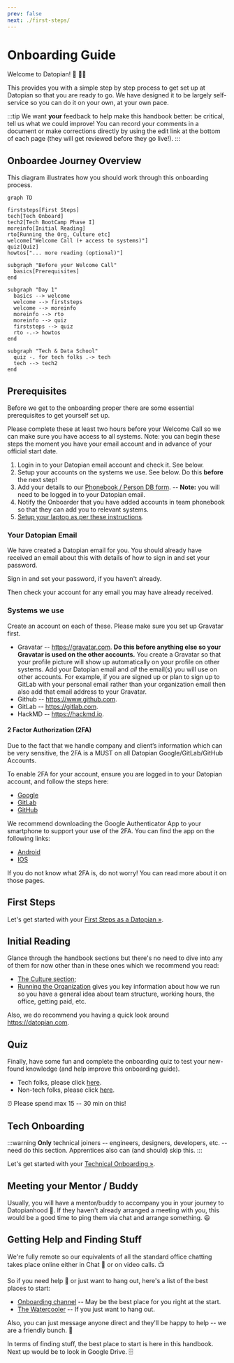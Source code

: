 ```yaml
---
prev: false
next: ./first-steps/
---
```


# Onboarding Guide

Welcome to Datopian! 🚀 👩‍🚀

This provides you with a simple step by step process to get set up at Datopian so that you are ready to go. We have designed it to be largely self-service so you can do it on your own, at your own pace.

:::tip
We want **your** feedback to help make this handbook better: be critical, tell us what we could improve! You can record your comments in a document or make corrections directly by using the edit link at the bottom of each page (they will get reviewed before they go live!).
:::

## Onboardee Journey Overview

This diagram illustrates how you should work through this onboarding process.

```mermaid
graph TD

firststeps[First Steps]
tech[Tech Onboard]
tech2[Tech BootCamp Phase I]
moreinfo[Initial Reading]
rto[Running the Org, Culture etc]
welcome["Welcome Call (+ access to systems)"]
quiz[Quiz]
howtos["... more reading (optional)"]

subgraph "Before your Welcome Call"
  basics[Prerequisites]
end

subgraph "Day 1"
  basics --> welcome
  welcome --> firststeps
  welcome --> moreinfo 
  moreinfo --> rto
  moreinfo --> quiz
  firststeps --> quiz
  rto -.-> howtos
end

subgraph "Tech & Data School"
  quiz -. for tech folks .-> tech
  tech --> tech2
end
```


## Prerequisites 

Before we get to the onboarding proper there are some essential prerequisites to get yourself set up.

Please complete these at least two hours before your Welcome Call so we can make sure you have access to all systems. Note: you can begin these steps the moment you have your email account and in advance of your official start date.

1. Login in to your Datopian email account and check it. See below.
2. Setup your accounts on the systems we use. See below. Do this **before** the next step!
3. Add your details to our [Phonebook / Person DB form][googleform]. -- **Note:** you will need to be logged in to your Datopian email.
4. Notify the Onboarder that you have added accounts in team phonebook so that they can add you to relevant systems.
5. [Setup your laptop as per these instructions][laptop].


[googleform]: https://docs.google.com/forms/d/e/1FAIpQLSfFi5egs4lQFkqJ-M_UGl3KnY0Bip0vLl_qEhdPIhEVlTiWkQ/viewform?usp=sf_link
[laptop]: /laptop-setup/

### Your Datopian Email

We have created a Datopian email for you. You should already have received an email about this with details of how to sign in and set your password.

Sign in and set your password, if you haven't already.

Then check your account for any email you may have already received.

### Systems we use

Create an account on each of these. Please make sure you set up Gravatar first.

* Gravatar -- https://gravatar.com. **Do this before anything else so your Gravatar is used on the other accounts.** You create a Gravatar so that your profile picture will show up automatically on your profile on other systems. Add your Datopian email and *all* the email(s) you will use on other accounts. For example, if you are signed up or plan to sign up to GitLab with your personal email rather than your organization email then also add that email address to your Gravatar.
* Github -- https://www.github.com.
* GitLab -- https://gitlab.com.
* HackMD -- https://hackmd.io.

#### 2 Factor Authorization (2FA)

Due to the fact that we handle company and client’s information which can be very sensitive, the 2FA is a MUST on all Datopian Google/GitLab/GitHub Accounts.

To enable 2FA for your account, ensure you are logged in to your Datopian account, and follow the steps here:

* [Google][Google2FA]
* [GitLab][GitLab2FA]
* [GitHub][GitHub2FA]

We recommend downloading the Google Authenticator App to your smartphone to support your use of the 2FA. You can find the app on the following links:

* [Android][GoogleAndroidAuth]
* [IOS][GoogleIOSAuth]

If you do not know what 2FA is, do not worry! You can read more about it on those pages.

[Google2FA]: https://support.google.com/accounts/answer/185839?co=GENIE.Platform%3DDesktop&hl=en
[GitLab2FA]: https://docs.gitlab.com/ee/user/profile/account/two_factor_authentication.html
[GitHub2FA]: https://help.github.com/en/github/authenticating-to-github/configuring-two-factor-authentication
[GoogleAndroidAuth]: https://play.google.com/store/apps/details?id=com.google.android.apps.authenticator2&hl=en
[GoogleIOSAuth]: https://apps.apple.com/us/app/google-authenticator/id388497605

## First Steps

Let's get started with your [First Steps as a Datopian &raquo;][first-steps].

[first-steps]: ./first-steps/

## Initial Reading

Glance through the handbook sections but there's no need to dive into any of them for now other than in these ones which we recommend you read:

* [The Culture section](/culture/);
* [Running the Organization](/running-the-org/) gives you key information about how we run so you have a general idea about team structure, working hours, the office, getting paid, etc.

Also, we do recommend you having a quick look around https://datopian.com.

## Quiz

Finally, have some fun and complete the onboarding quiz to test your new-found knowledge (and help improve this onboarding guide).
* Tech folks, please click [here][quiz].
* Non-tech folks, please click [here][non-tech quiz].

⏰ Please spend max 15 -- 30 min on this!

[quiz]: https://docs.google.com/forms/d/e/1FAIpQLSdtKZ9D4YpDDJ39HfPUniBcCuiLZ1c92Ri7LvE9nudgs_ZzMg/viewform
[non-tech quiz]: https://docs.google.com/forms/d/1yE895I0JVGujXS-2scuODOOxssAI5roDK6YU-Rw5n70/viewform


## Tech Onboarding

:::warning
**Only** technical joiners -- engineers, designers, developers, etc. -- need do this section. Apprentices also can (and should) skip this.
:::

Let's get started with your [Technical Onboarding &raquo;][tech].

[tech]: ./tech/


## Meeting your Mentor / Buddy

Usually, you will have a mentor/buddy to accompany you in your journey to Datopianhood 🚀. If they haven't already arranged a meeting with you, this would be a good time to ping them via chat and arrange something. 😃


## Getting Help and Finding Stuff

We're fully remote so our equivalents of all the standard office chatting takes place online either in Chat 💬 or on video calls. 📺

So if you need help 🙋 or just want to hang out, here's a list of the best places to start:

* [Onboarding channel](https://chat.google.com/room/AAAAQmJneCg) -- May be the best place for you right at the start.
* [The Watercooler](https://chat.google.com/room/AAAAVJ0Vn3Q) -- If you just want to hang out.

Also, you can just message anyone direct and they'll be happy to help -- we are a friendly bunch. 🤗

In terms of finding stuff, the best place to start is here in this handbook. Next up would be to look in Google Drive. 🗄️

